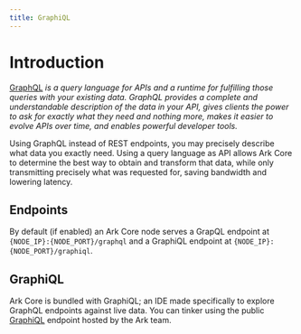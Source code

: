 ```yaml
---
title: GraphiQL
---
```


# Introduction

[GraphQL](https://graphql.org/) *is a query language for APIs and a runtime for fulfilling those queries with your existing data. GraphQL provides a complete and understandable description of the data in your API, gives clients the power to ask for exactly what they need and nothing more, makes it easier to evolve APIs over time, and enables powerful developer tools.*

Using GraphQL instead of REST endpoints, you may precisely describe what data you exactly need. Using a query language as API allows Ark Core to determine the best way to obtain and transform that data, while only transmitting precisely what was requested for, saving bandwidth and lowering latency.

## Endpoints

By default (if enabled) an Ark Core node serves a GrapQL endpoint at `{NODE_IP}:{NODE_PORT}/graphql` and a GraphiQL endpoint at `{NODE_IP}:{NODE_PORT}/graphiql`.

## GraphiQL

Ark Core is bundled with GraphiQL; an IDE made specifically to explore GraphQL endpoints against live data. You can tinker using the public [GraphiQL](https://api.ark.io:8443/graphql) endpoint hosted by the Ark team.
